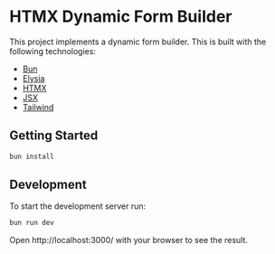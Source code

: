 # HTMX Dynamic Form Builder

This project implements a dynamic form builder. This is built with the following technologies:

- [Bun](https://bun.sh/)
- [Elysia](https://elysiajs.com/)
- [HTMX](https://htmx.org/)
- [JSX](https://react.dev/learn/writing-markup-with-jsx)
- [Tailwind](https://tailwindcss.com/)

## Getting Started

```bash
bun install
```

## Development

To start the development server run:

```bash
bun run dev
```

Open http://localhost:3000/ with your browser to see the result.
